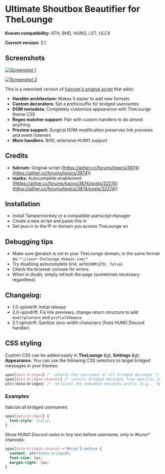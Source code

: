 # Ultimate Shoutbox Beautifier for TheLounge

**Known compatibility:** ATH, BHD, HUNO, LST, ULCX

**Current version:** 2.1

## Screenshots

[![Screenshot 1](https://i.badkitty.zone/4YV6xk.png)](https://i.badkitty.zone/4YV6xk.png)

[![Screenshot 2](https://i.badkitty.zone/T3mnBU.png)](https://i.badkitty.zone/T3mnBU.png)

This is a reworked version of [fulcrum's original script](https://paste.passtheheadphones.me/?ce929e1387e5bbdf#2bXLMKYHNXZu4tSdE2YkGnQvpwVA43LM3TCu7jxqEhD3) that adds:

- **Handler architecture:** Makes it easier to add new formats
- **Custom decorators:** Set a prefix/suffix for bridged usernames
- **DOM metadata:** Completely customize appearance with TheLounge theme CSS
- **Regex matcher support:** Pair with custom handlers to do almost anything
- **Preview support:** Surgical DOM modification preserves link previews and event listeners
- **More handlers:** BHD, extensive HUNO support

## Credits

- **fulcrum:** Original script ([https://aither.cc/forums/topics/3874](https://aither.cc/forums/topics/3874))
- **marks:** Autocomplete enablement ([https://aither.cc/forums/topics/3874/posts/32274](https://aither.cc/forums/topics/3874/posts/32274))

## Installation

- Install Tampermonkey or a compatible userscript manager
- Create a new script and paste this in
- Set `@match` to the IP or domain you access TheLounge on

## Debugging tips

- Make sure @match is set to your TheLounge domain, in the same format as: `*://your-thelounge-domain.com/*`
- Try disabling autocomplete (`USE_AUTOCOMPLETE: false`)
- Check the browser console for errors
- When in doubt, simply refresh the page (sometimes necessary regardless)

## Changelog:

- 1.0-spindrift: Initial release
- 2.0-spindrift: Fix link previews, change return structure to add `modifyContent` and `prefixToRemove`
- 2.1-spindrift: Sanitize zero-width characters (fixes HUNO Discord handler)

## CSS styling

Custom CSS can be added easily in **TheLounge** &amp;gt; **Settings** &amp;gt; **Appearance**.
You can use the following CSS selectors to target bridged messages in your themes:

```css
span[data-bridged] /* selects the usernames of all bridged messages */
span[data-bridged-channel] /* selects bridged messages from specific channels */
attr(data-bridged) /* retrieves the embedded metadata prefix (e.g., 'SB') */
```

### Examples

Italicize all bridged usernames:
```css
span[data-bridged] { 
  font-style: italic; 
}
```

Show HUNO Discord ranks in tiny text before username, only in #huno* channels:
```css
span[data-bridged-channel~="#huno"]:before {
  content: attr(data-bridged);
  font-size: 8px;
  margin-right: 5px;
}
```
